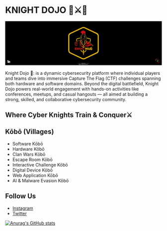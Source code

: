 # KNIGHT DOJO 🏯⚔️🥷
<img src="/knight.png"/>

Knight Dojo 🏯: is a dynamic cybersecurity platform where individual players and teams dive into immersive Capture The Flag (CTF) challenges spanning both hardware and software domains. Beyond the  digital battlefield, Knight Dojo powers real-world engagement with hands-on activities like conferences, meetups, and casual hangouts — all aimed at building a strong, skilled, and collaborative cybersecurity community.

## Where Cyber Knights Train & Conquer⚔️

## Kōbō (Villages)
- Software Kōbō
- Hardware Kōbō
- Clan Wars Kōbō
- Escape Room Kōbō
- Interactive Challenge Kōbō
- Digital Device Kōbō
- Web Application Kōbō
- AI & Malware Evasion Kōbō

## Follow Us
- [Instagram](https://instagram.com/knight_dojo)  
- [Twitter](https://twitter.com/knight_dojo)

[![Anurag's GitHub stats](https://github-readme-stats.vercel.app/api?username=knight-dojo)](https://github.com/anuraghazra/github-readme-stats)
